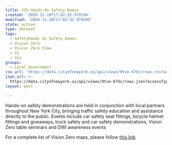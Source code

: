 ```yaml
---
title: VZV_Hands-On Safety Demos
created: '2020-11-10T17:02:32.979194'
modified: '2020-11-10T17:02:32.979205'
state: active
type: dataset
tags:
  - Safetyhands On Safety Demos
  - Vision Zero
  - Vision Zero View
  - Vz
  - Vzv
groups:
  - Local Government
csv_url: 'https://data.cityofnewyork.us/api/views/9tve-67dc/rows.csv?accessType=DOWNLOAD'
json_url: >-
  https://data.cityofnewyork.us/api/views/9tve-67dc/rows.json?accessType=DOWNLOAD
layout: post

---
```

Hands-on safety demonstrations are held in conjunction with local partners throughout New York City, bringing traffic safety education and assistance directly to the public. Events include car safety seat fittings, bicycle helmet fittings and giveaways, truck safety and car safety demonstrations, Vision Zero table seminars and DWI awareness events

For a complete list of Vision Zero maps, please follow <a href="https://data.cityofnewyork.us/browse?q=vzv&sortBy=last_modified&utf8=%E2%9C%93">this link</a>
